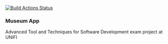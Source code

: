 [![Build Actions Status](https://github.com/{pisalore}/{attsw-exam}/workflows/{ci}/badge.svg)](https://github.com/{pisalore}/{attsw-exam}/actions)
### Museum App
Advanced Tool and Techniques for Software Development exam project at UNIFI
